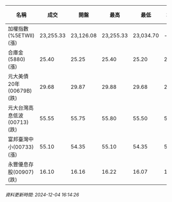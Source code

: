 | 名稱 | 成交 | 開盤 | 最高 | 最低 | 均價 | 成交金額(億) | 昨收 | 漲跌幅 | 漲跌 | 總量 | 昨量 | 振幅 |
| -------- | -------- | -------- | -------- |-------- | -------- | -------- |-------- |-------- |-------- | -------- | -------- |-------- |
|加權指數(%5ETWII) (漲)|23,255.33|23,126.08|23,255.33|23,034.70|-|3,586.92|23,027.46|0.99%|227.87|7,021,591|0|0.96%|
|合庫金(5880) (漲)|25.40|25.25|25.40|25.20|25.31|2.49|25.30|0.40%|0.10|9,838|11,920|0.79%|
|元大美債20年(00679B) (跌)|29.68|29.87|29.88|29.68|29.76|19.58|30.06|1.26%|0.38|65,793|83,405|0.67%|
|元大台灣高息低波(00713) (跌)|55.55|55.75|55.80|55.50|55.56|7.59|55.60|0.09%|0.05|13,662|19,914|0.54%|
|富邦臺灣中小(00733) (漲)|55.10|54.35|55.10|54.35|54.84|0.933|54.35|1.38%|0.75|1,701|1,027|1.38%|
|永豐優息存股(00907) (跌)|16.10|16.16|16.22|16.07|16.12|0.583|16.14|0.25%|0.04|3,618|7,406|0.93%|
###### 資料更新時間: 2024-12-04 16:14:26